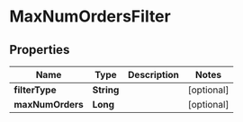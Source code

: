 

# MaxNumOrdersFilter


## Properties

| Name | Type | Description | Notes |
|------------ | ------------- | ------------- | -------------|
|**filterType** | **String** |  |  [optional] |
|**maxNumOrders** | **Long** |  |  [optional] |



